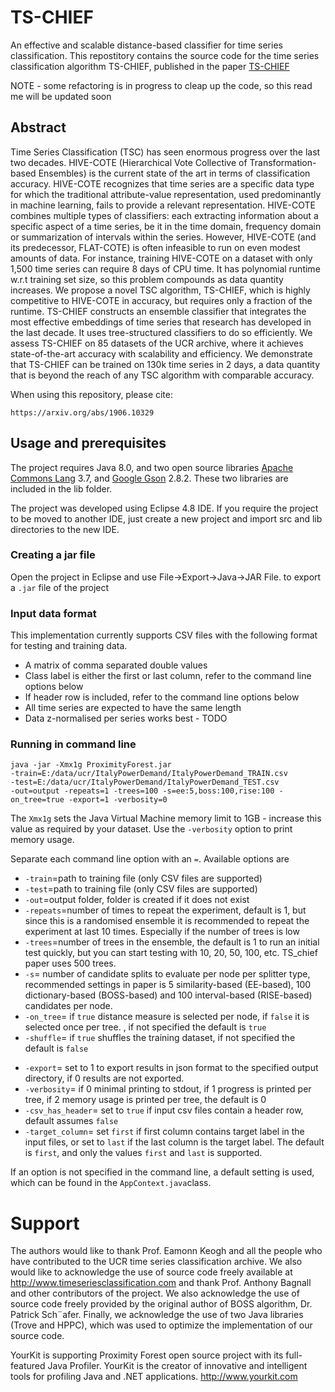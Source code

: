 

# TS-CHIEF 
An effective and scalable distance-based classifier for time series classification. This repostitory contains the source code for the time series classification algorithm TS-CHIEF, published in the paper [TS-CHIEF](https://arxiv.org/abs/1906.10329)

NOTE - some refactoring is in progress to cleap up the code, so this read me will be updated soon

## Abstract 
Time Series Classification (TSC) has seen enormous progress over the last two decades. HIVE-COTE (Hierarchical Vote Collective of Transformation-based Ensembles) is the current state of the art in terms of classification accuracy. HIVE-COTE recognizes that time series are a specific data type for which the traditional attribute-value representation, used predominantly in machine learning, fails to provide a relevant representation. HIVE-COTE combines multiple types of classifiers: each extracting information about a specific aspect of a time series, be it in the time domain, frequency domain or summarization of intervals within the series. However, HIVE-COTE (and its predecessor, FLAT-COTE) is often infeasible to run on even modest amounts of data. For instance, training HIVE-COTE on a dataset with only 1,500 time series can require 8 days of CPU time. It has polynomial runtime w.r.t training set size, so this problem compounds as data quantity increases. We propose a novel TSC algorithm, TS-CHIEF, which is highly competitive to HIVE-COTE in accuracy, but requires only a fraction of the runtime. TS-CHIEF constructs an ensemble classifier that integrates the most effective embeddings of time series that research has developed in the last decade. It uses tree-structured classifiers to do so efficiently. We assess TS-CHIEF on 85 datasets of the UCR archive, where it achieves state-of-the-art accuracy with scalability and efficiency. We demonstrate that TS-CHIEF can be trained on 130k time series in 2 days, a data quantity that is beyond the reach of any TSC algorithm with comparable accuracy.

When using this repository, please cite:
```
https://arxiv.org/abs/1906.10329
```

## Usage and prerequisites

The project requires Java 8.0, and two open source libraries [Apache Commons Lang](https://commons.apache.org/proper/commons-lang/) 3.7, and [Google Gson](https://github.com/google/gson) 2.8.2. These two libraries are included in the lib folder.

The project was developed using Eclipse 4.8 IDE. If you require the project to be moved to another IDE, just create a new project and import src and lib directories to the new IDE.

###  Creating a jar file

Open the project in Eclipse and use File->Export->Java->JAR File. to export a `.jar` file of the project

### Input data format
This implementation currently supports CSV files with the following format for testing and training data. 

 - A matrix of comma separated double values
 - Class label is either the first or last column, refer to the command line options below
 - If header row is included, refer to the command line options below
 - All time series are expected to have the same length 
 - Data z-normalised per series works best  - TODO

### Running in command line 
```
java -jar -Xmx1g ProximityForest.jar 
-train=E:/data/ucr/ItalyPowerDemand/ItalyPowerDemand_TRAIN.csv 
-test=E:/data/ucr/ItalyPowerDemand/ItalyPowerDemand_TEST.csv 
-out=output -repeats=1 -trees=100 -s=ee:5,boss:100,rise:100 -on_tree=true -export=1 -verbosity=0
```
The `Xmx1g` sets the Java Virtual Machine memory limit to 1GB - increase this value as required by your dataset. Use the `-verbosity` option to print memory usage.

Separate each command line option with an `=`. Available options are 
- `-train`=path to training file (only CSV files are supported)
- `-test`=path to training file (only CSV files are supported)
- `-out`=output folder, folder is created if it does not exist
- `-repeats`=number of times to repeat the experiment, default is 1, but since this is a randomised ensemble it is recommended to repeat the experiment at last 10 times. Especially if the number of trees is low
- `-trees`=number of trees in the ensemble, the default is 1 to run an initial test quickly, but you can start testing with 10, 20, 50, 100, etc. TS_chief paper uses 500 trees.
- `-s`= number of candidate splits to evaluate per node per splitter type, recommended settings in paper is 5 similarity-based (EE-based), 100 dictionary-based (BOSS-based) and 100 interval-based (RISE-based) candidates per node.
- `-on_tree`= if `true` distance measure is selected per node, if `false` it is selected once per tree. , if not specified the default is `true` 
- `-shuffle`= if `true` shuffles the training dataset, if not specified the default is `false` 
<!---
- `-jvmwarmup`= if `true` some extra calculation is done before the experiment is started to "warmup" java virtual machine, this helps measure more accurate elapsed time for short duration.
-->
- `-export`= set to 1 to export results in json format to the specified output directory, if 0 results are not exported.
- `-verbosity`= if 0 minimal printing to stdout, if 1 progress is printed per tree, if 2 memory usage is printed per tree, the default is 0
- `-csv_has_header`= set to `true` if input csv files contain a header row, default assumes `false`
- `-target_column`= set `first` if first column contains target label in the input files, or set to `last` if the last column is the target label. The default is `first`, and only the values `first` and `last` is supported.  

If an option is not specified in the command line, a default setting is used, which can be found in the `AppContext.java`class.

# Support


The authors would like to thank Prof. Eamonn Keogh and all the people who have contributed to the UCR time series classification archive. We also would like to acknowledge the use of source code freely available at http://www.timeseriesclassification.com and thank Prof. Anthony Bagnall and
other contributors of the project. We also acknowledge the use of source code freely provided by the original author of BOSS algorithm, Dr. Patrick Sch¨afer. Finally, we acknowledge the use of two Java libraries (Trove and HPPC), which was used to optimize the implementation of our source code.


YourKit is supporting Proximity Forest open source project with its full-featured Java Profiler.
YourKit is the creator of innovative and intelligent tools for profiling Java and .NET applications. http://www.yourkit.com 

